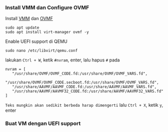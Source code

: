 ### Install VMM dan Configure OVMF
Install [VMM](https://virt-manager.org/) dan [OVMF](http://www.linux-kvm.org/page/OVMF)
```
sudo apt update
sudo apt install virt-manager ovmf -y
```

Enable UEFI support di QEMU
```
sudo nano /etc/libvirt/qemu.conf
```
lakukan `Ctrl + W`, ketik `#nvram`, enter, lalu hapus `#` pada
```
nvram = [
   "/usr/share/OVMF/OVMF_CODE.fd:/usr/share/OVMF/OVMF_VARS.fd",
   "/usr/share/OVMF/OVMF_CODE.secboot.fd:/usr/share/OVMF/OVMF_VARS.fd",
   "/usr/share/AAVMF/AAVMF_CODE.fd:/usr/share/AAVMF/AAVMF_VARS.fd",
   "/usr/share/AAVMF/AAVMF32_CODE.fd:/usr/share/AAVMF/AAVMF32_VARS.fd"
]
```
`Teks mungkin akan sedikit berbeda harap dimengerti`
lalu `Ctrl + X`, ketik `y`, enter

### Buat VM dengan UEFI support
